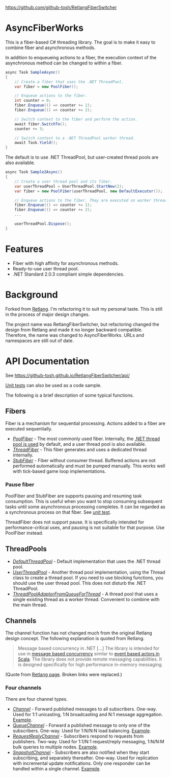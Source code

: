 https://github.com/github-tosh/RetlangFiberSwitcher

# AsyncFiberWorks #
This is a fiber-based C# threading library. The goal is to make it easy to combine fiber and asynchronous methods.

In addition to enqueueing actions to a fiber, the execution context of the asynchronous method can be changed to within a fiber.

```csharp
async Task SampleAsync()
{
    // Create a fiber that uses the .NET ThreadPool.
    var fiber = new PoolFiber();

    // Enqueue actions to the fiber.
    int counter = 0;
    fiber.Enqueue(() => counter += 1);
    fiber.Enqueue(() => counter += 2);

    // Switch context to the fiber and perform the action.
    await fiber.SwitchTo();
    counter += 3;

    // Switch context to a .NET ThreadPool worker thread.
    await Task.Yield();
}
```

The default is to use .NET ThreadPool, but user-created thread pools are also available.

```csharp
async Task Sample2Async()
{
    // Create a user thread pool and its fiber.
    var userThreadPool = UserThreadPool.StartNew(2);
    var fiber = new PoolFiber(userThreadPool, new DefaultExecutor());

    // Enqueue actions to the fiber. They are executed on worker threads in the user thread pool.
    fiber.Enqueue(() => counter += 1);
    fiber.Enqueue(() => counter += 2);
    ...

    userThreadPool.Dispose();
}
```

# Features #
  * Fiber with high affinity for asynchronous methods.
  * Ready-to-use user thread pool.
  * .NET Standard 2.0.3 compliant simple dependencies.

# Background #

Forked from [Retlang](https://code.google.com/archive/p/retlang/).  I'm refactoring it to suit my personal taste. This is still in the process of major design changes.

The project name was RetlangFiberSwitcher, but refactoring changed the design from Retlang and made it no longer backward compatible. Therefore, the name was changed to AsyncFiberWorks. URLs and namespaces are still out of date.

# API Documentation #
See https://github-tosh.github.io/RetlangFiberSwitcher/api/

[Unit tests](https://github.com/github-tosh/RetlangFiberSwitcher/tree/master/src/RetlangTests) can also be used as a code sample.

The following is a brief description of some typical functions.

## Fibers ##
Fiber is a mechanism for sequential processing.  Actions added to a fiber are executed sequentially.

  * _[PoolFiber](https://github.com/github-tosh/RetlangFiberSwitcher/blob/master/src/Retlang/Fibers/PoolFiber.cs)_ - The most commonly used fiber.  Internally, the [.NET thread pool is used](https://github.com/github-tosh/RetlangFiberSwitcher/blob/master/src/Retlang/Core/DefaultThreadPool.cs#L21) by default, and a user thread pool is also available.
  * _[ThreadFiber](https://github.com/github-tosh/RetlangFiberSwitcher/blob/master/src/Retlang/Fibers/ThreadFiber.cs)_ - This fiber generates and uses a dedicated thread internally.
  * _[StubFiber](https://github.com/github-tosh/RetlangFiberSwitcher/blob/master/src/Retlang/Fibers/StubFiber.cs)_ - Fiber without consumer thread. Buffered actions are not performed automatically and must be pumped manually.  This works well with tick-based game loop implementations.

### Pause fiber ###
PoolFiber and StubFiber are supports pausing and resuming task consumption. This is useful when you want to stop consuming subsequent tasks until some asynchronous processing completes. It can be regarded as a synchronous process on that fiber.  See [unit test](https://github.com/github-tosh/RetlangFiberSwitcher/blob/master/src/RetlangTests/FiberPauseResumeTests.cs#L51).

ThreadFiber does not support pause. It is specifically intended for performance-critical uses, and pausing is not suitable for that purpose.  Use PoolFiber instead.

## ThreadPools ##
 * _[DefaultThreadPool](https://github.com/github-tosh/RetlangFiberSwitcher/blob/master/src/Retlang/Core/DefaultThreadPool.cs)_ - Default implementation that uses the .NET thread pool.
 * _[UserThreadPool](https://github.com/github-tosh/RetlangFiberSwitcher/blob/master/src/Retlang/Core/UserThreadPool.cs)_ - Another thread pool implementation, using the Thread class to create a thread pool.  If you need to use blocking functions, you should use the user thread pool. This does not disturb the .NET ThreadPool.
 * _[ThreadPoolAdaptorFromQueueForThread](https://github.com/github-tosh/RetlangFiberSwitcher/blob/master/src/Retlang/Core/UserThreadPool.cs)_ - A thread pool that uses a single existing thread as a worker thread.  Convenient to combine with the main thread.

## Channels ##
The channel function has not changed much from the original Retlang design concept. The following explanation is quoted from Retlang.

> Message based concurrency in .NET
> \[...\]
> The library is intended for use in [message based concurrency](http://en.wikipedia.org/wiki/Message_passing) similar to [event based actors in Scala](http://lampwww.epfl.ch/~phaller/doc/haller07actorsunify.pdf).  The library does not provide remote messaging capabilities. It is designed specifically for high performance in-memory messaging.

(Quote from [Retlang page](https://code.google.com/archive/p/retlang/). Broken links were replaced.)

### Four channels ###
There are four channel types.

 * _[Channel](https://github.com/github-tosh/RetlangFiberSwitcher/blob/master/src/Retlang/Channels/Channel.cs)_ - Forward published messages to all subscribers.  One-way.  Used for 1:1 unicasting, 1:N broadcasting and N:1 message aggregation.  [Example](https://github.com/github-tosh/RetlangFiberSwitcher/blob/master/src/RetlangTests/Examples/BasicExamples.cs#L20).
 * _[QueueChannel](https://github.com/github-tosh/RetlangFiberSwitcher/blob/master/src/Retlang/Channels/QueueChannel.cs)_ - Forward a published message to only one of the subscribers. One-way. Used for 1:N/N:N load balancing.  [Example](https://github.com/github-tosh/RetlangFiberSwitcher/blob/master/src/RetlangTests/QueueChannelTests.cs#L22).
 * _[RequestReplyChannel](https://github.com/github-tosh/RetlangFiberSwitcher/blob/master/src/Retlang/Channels/RequestReplyChannel.cs)_ - Subscribers respond to requests from publishers. Two-way.  Used for 1:1/N:1 request/reply messaging, 1:N/N:M bulk queries to multiple nodes.  [Example](https://github.com/github-tosh/RetlangFiberSwitcher/blob/master/src/RetlangTests/RequestReplyChannelTests.cs#L20).
 * _[SnapshotChannel](https://github.com/github-tosh/RetlangFiberSwitcher/blob/master/src/Retlang/Channels/SnapshotChannel.cs)_ - Subscribers are also notified when they start subscribing, and separately thereafter.  One-way. Used for replication with incremental update notifications.  Only one responder can be handled within a single channel.  [Example](https://github.com/github-tosh/RetlangFiberSwitcher/blob/master/src/RetlangTests/Examples/BasicExamples.cs#L162).
